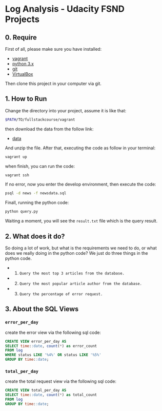 # Log Analysis - Udacity FSND Projects

## 0. Require

First of all, please make sure you have installed:

* [vagrant](https://www.vagrantup.com/downloads.html)
* [python 3.x](https://www.python.org/downloads/)
* [git](https://git-scm.com/downloads)
* [VirtualBox](https://www.virtualbox.org/wiki/Downloads)

Then clone this project in your computer via git.

## 1. How to Run

Change the directory into your project, assume it is like that:

```bash
$PATH/TO/fullstackcourse/vagrant
```

then download the data from the follow link:

* [data](https://d17h27t6h515a5.cloudfront.net/topher/2016/August/57b5f748_newsdata/newsdata.zip)

And unzip the file. After that, executing the code as follow in your terminal:

```bash
vagrant up
```

when finish, you can run the code:

```bash
vagrant ssh
```

If no error, now you enter the develop environment, then execute the code:

```bash
psql -d news -f newsdata.sql
```

Finall, running the python code:

```python
python query.py
```

Waiting a moment, you will see the `result.txt` file which is the query result.

## 2. What does it do?

So doing a lot of work, but what is the requirements we need to do, or what does we really doing in the python code? We just do three things in the python code.

* 1. `Query the most top 3 articles from the database.`
* 2. `Query the most popular article author from the database.`
* 3. `Query the percentage of error request.`

## 3. About the SQL Views

### `error_per_day`

create the error view via the following sql code:

```sql
CREATE VIEW error_per_day AS
SELECT time::date, count(*) as error_count
FROM log
WHERE status LIKE '%4%' OR status LIKE '%5%'
GROUP BY time::date;
```

### `total_per_day`

create the total request view via the following sql code:

```sql
CREATE VIEW total_per_day AS
SELECT time::date, count(*) as total_count
FROM log
GROUP BY time::date;
```
